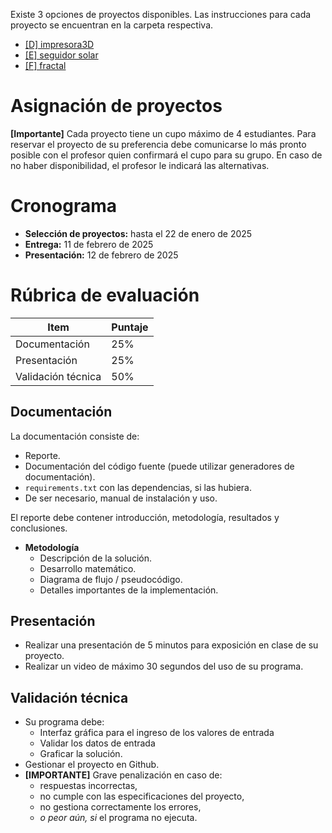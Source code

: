 Existe 3 opciones de proyectos disponibles. 
Las instrucciones para cada proyecto se encuentran en la carpeta respectiva.

* [[D] impresora3D](<[D] impresora3D/readme.md>)
* [[E] seguidor solar](<[E] seguidor solar/readme.md>)
* [[F] fractal](<[F] fractal/readme.md>)

# Asignación de proyectos
**[Importante]** Cada proyecto tiene un cupo máximo de 4 estudiantes. 
Para reservar el proyecto de su preferencia debe comunicarse lo más pronto posible con el profesor quien confirmará el cupo para su grupo. 
En caso de no haber disponibilidad, el profesor le indicará las alternativas.

# Cronograma
* **Selección de proyectos:** hasta el 22 de enero de 2025
* **Entrega:** 11 de febrero de 2025
* **Presentación:** 12 de febrero de 2025


# Rúbrica de evaluación

| Item | Puntaje |
| --- | --- |
| Documentación         | 25% |
| Presentación          | 25% |
| Validación técnica    | 50% |

## Documentación
La documentación consiste de:
* Reporte.
* Documentación del código fuente (puede utilizar generadores de documentación).
* ``requirements.txt`` con las dependencias, si las hubiera.
* De ser necesario, manual de instalación y uso.

El reporte debe contener introducción, metodología, resultados y conclusiones.
* **Metodología** 
    * Descripción de la solución.
    * Desarrollo matemático.
    * Diagrama de flujo / pseudocódigo.
    * Detalles importantes de la implementación.


## Presentación
* Realizar una presentación de 5 minutos para exposición en clase de su proyecto.
* Realizar un video de máximo 30 segundos del uso de su programa.


## Validación técnica
* Su programa debe:
    * Interfaz gráfica para el ingreso de los valores de entrada
    * Validar los datos de entrada
    * Graficar la solución.
* Gestionar el proyecto en Github.
* **[IMPORTANTE]** Grave penalización en caso de:
    * respuestas incorrectas,
    * no cumple con las especificaciones del proyecto,
    * no gestiona correctamente los errores, 
    * *o peor aún, si* el programa no ejecuta.
